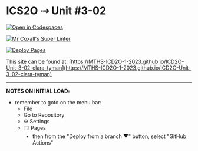 # ICS2O ⇢ Unit #3-02

[![Open in Codespaces](https://classroom.github.com/assets/launch-codespace-7f7980b617ed060a017424585567c406b6ee15c891e84e1186181d67ecf80aa0.svg)](https://classroom.github.com/open-in-codespaces?assignment_repo_id=14567248)

[![Mr Coxall's Super Linter](https://github.com/MTHS-ICD2O-1-2023/ICD2O-Unit-3-02-clara-tyman/workflows/Mr%20Coxall's%20Super%20Linter/badge.svg)](https://github.com/MTHS-ICD2O-1-2023/ICD2O-Unit-3-02-clara-tyman/actions)

[![Deploy Pages](https://github.com/MTHS-ICD2O-1-2023/ICD2O-Unit-3-02-clara-tyman/workflows/Deploy%20Pages/badge.svg)](https://github.com/MTHS-ICD2O-1-2023/ICD2O-Unit-3-02-clara-tyman/actions)

This site can be found at: [https://MTHS-ICD2O-1-2023.github.io/ICD2O-Unit-3-02-clara-tyman](https://MTHS-ICD2O-1-2023.github.io/ICD2O-Unit-3-02-clara-tyman)

---

**NOTES ON INITIAL LOAD:**
- remember to goto on the menu bar:
  - File
  - Go to Repository
  - ⚙ Settings
  - 🗔 Pages
    - then from the "Deploy from a branch ▼" button, select "GitHub Actions"
